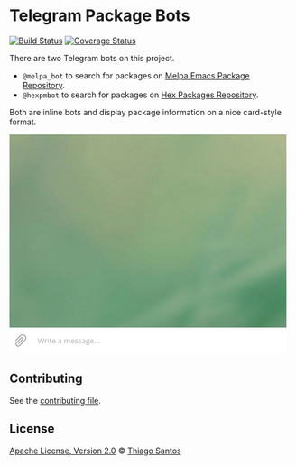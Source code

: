 # Telegram Package Bots

[![Build Status](https://travis-ci.com/thiamsantos/packages_bot.svg?branch=master)](https://travis-ci.com/thiamsantos/packages_bot)
[![Coverage Status](https://coveralls.io/repos/github/thiamsantos/packages_bot/badge.svg?branch=master)](https://coveralls.io/github/thiamsantos/packages_bot?branch=master)

There are two Telegram bots on this project.

- `@melpa_bot` to search for packages on [Melpa Emacs Package Repository](http://melpa.org).
- `@hexpmbot` to search for packages on [Hex Packages Repository](https://hex.pm).

Both are inline bots and display package information on a nice card-style format.

![melpabot usage demostration](melpabot-usage.gif "Usage demostration")

## Contributing

See the [contributing file](CONTRIBUTING.md).

## License

[Apache License, Version 2.0](LICENSE) © [Thiago Santos](https://github.com/thiamsantos)

